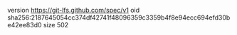 version https://git-lfs.github.com/spec/v1
oid sha256:2187645054cc374df42741f48096359c3359b4f8e94ecc694efd30be42ee83d0
size 502
